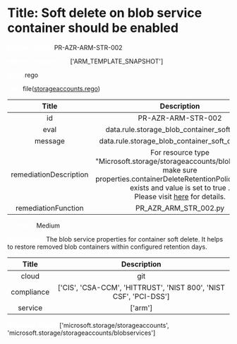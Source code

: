 



# Title: Soft delete on blob service container should be enabled


***<font color="white">Master Test Id:</font>*** PR-AZR-ARM-STR-002

***<font color="white">Master Snapshot Id:</font>*** ['ARM_TEMPLATE_SNAPSHOT']

***<font color="white">type:</font>*** rego

***<font color="white">rule:</font>*** file([storageaccounts.rego])  
  
  
  
  

|Title|Description|
| :---: | :---: |
|id|PR-AZR-ARM-STR-002|
|eval|data.rule.storage_blob_container_soft_delete|
|message|data.rule.storage_blob_container_soft_delete_err|
|remediationDescription|For resource type "Microsoft.storage/storageaccounts/blobservices" make sure properties.containerDeleteRetentionPolicy.enabled exists and value is set to true .<br>Please visit <a href='https://docs.microsoft.com/en-us/azure/templates/microsoft.storage/storageaccounts/blobservices' target='_blank'>here</a> for details.|
|remediationFunction|PR_AZR_ARM_STR_002.py|


***<font color="white">Severity:</font>*** Medium

***<font color="white">Description:</font>*** The blob service properties for container soft delete. It helps to restore removed blob containers within configured retention days.  
  
  

|Title|Description|
| :---: | :---: |
|cloud|git|
|compliance|['CIS', 'CSA-CCM', 'HITTRUST', 'NIST 800', 'NIST CSF', 'PCI-DSS']|
|service|['arm']|


***<font color="white">Resource Types:</font>*** ['microsoft.storage/storageaccounts', 'microsoft.storage/storageaccounts/blobservices']


[storageaccounts.rego]: https://github.com/prancer-io/prancer-compliance-test/tree/master/azure/iac/storageaccounts.rego
